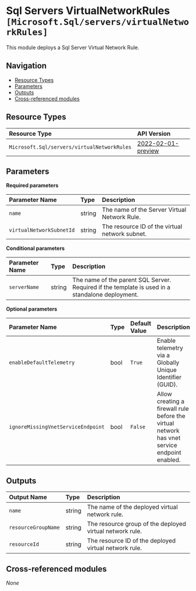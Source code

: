 # Sql Servers VirtualNetworkRules `[Microsoft.Sql/servers/virtualNetworkRules]`

This module deploys a Sql Server Virtual Network Rule.

## Navigation

- [Resource Types](#Resource-Types)
- [Parameters](#Parameters)
- [Outputs](#Outputs)
- [Cross-referenced modules](#Cross-referenced-modules)

## Resource Types

| Resource Type | API Version |
| :-- | :-- |
| `Microsoft.Sql/servers/virtualNetworkRules` | [2022-02-01-preview](https://learn.microsoft.com/en-us/azure/templates/Microsoft.Sql/2022-02-01-preview/servers/virtualNetworkRules) |

## Parameters

**Required parameters**

| Parameter Name | Type | Description |
| :-- | :-- | :-- |
| `name` | string | The name of the Server Virtual Network Rule. |
| `virtualNetworkSubnetId` | string | The resource ID of the virtual network subnet. |

**Conditional parameters**

| Parameter Name | Type | Description |
| :-- | :-- | :-- |
| `serverName` | string | The name of the parent SQL Server. Required if the template is used in a standalone deployment. |

**Optional parameters**

| Parameter Name | Type | Default Value | Description |
| :-- | :-- | :-- | :-- |
| `enableDefaultTelemetry` | bool | `True` | Enable telemetry via a Globally Unique Identifier (GUID). |
| `ignoreMissingVnetServiceEndpoint` | bool | `False` | Allow creating a firewall rule before the virtual network has vnet service endpoint enabled. |


## Outputs

| Output Name | Type | Description |
| :-- | :-- | :-- |
| `name` | string | The name of the deployed virtual network rule. |
| `resourceGroupName` | string | The resource group of the deployed virtual network rule. |
| `resourceId` | string | The resource ID of the deployed virtual network rule. |

## Cross-referenced modules

_None_
